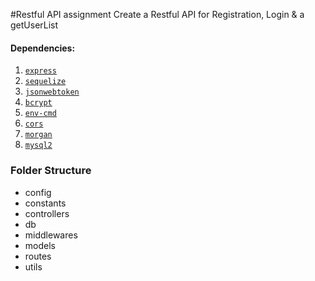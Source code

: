 #Restful API assignment
Create a Restful API for Registration, Login & a getUserList

#### Dependencies:
1. [`express`](https://expressjs.com/)
2. [`sequelize`](http://docs.sequelizejs.com/)
3. [`jsonwebtoken`](https://www.npmjs.com/package/jsonwebtoken)
4. [`bcrypt`](https://www.npmjs.com/package/bcrypt)
5. [`env-cmd`](https://www.npmjs.com/package/env-cmd)
6. [`cors`](https://www.npmjs.com/package/cors)
7. [`morgan`](https://www.npmjs.com/package/morgan)
8. [`mysql2`](https://www.npmjs.com/package/mysql2)



### Folder Structure
 - config
 - constants
 - controllers
 - db
 - middlewares
 - models
 - routes
 - utils 